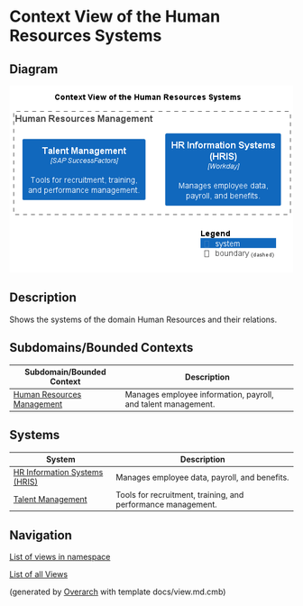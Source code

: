 # Context View of the Human Resources Systems

## Diagram
![Context View of the Human Resources Systems](../../mybank/human-resources/context-view.png)

## Description
Shows the systems of the domain Human Resources and their relations.

## Subdomains/Bounded Contexts
| Subdomain/Bounded Context | Description |
|---|---|
| [Human Resources Management](../../mybank/human-resources/context-boundary.md)| Manages employee information, payroll, and talent management. |

## Systems
| System | Description |
|---|---|
| [HR Information Systems (HRIS)](../../mybank/human-resources/hris.md)| Manages employee data, payroll, and benefits. |
| [Talent Management](../../mybank/human-resources/talent-management-system.md)| Tools for recruitment, training, and performance management. |

## Navigation
[List of views in namespace](./views-in-namespace.md)

[List of all Views](../../views.md)


(generated by [Overarch](https://github.com/soulspace-org/overarch) with template docs/view.md.cmb)


